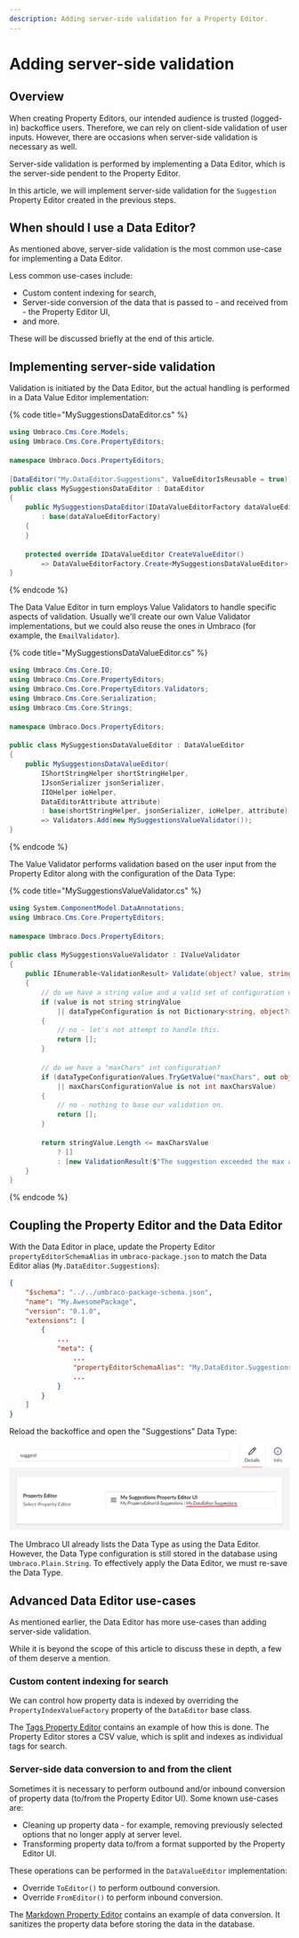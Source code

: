 ```yaml
---
description: Adding server-side validation for a Property Editor.
---
```


# Adding server-side validation

## Overview

When creating Property Editors, our intended audience is trusted (logged-in) backoffice users. Therefore, we can rely on client-side validation of user inputs. However, there are occasions when server-side validation is necessary as well.

Server-side validation is performed by implementing a Data Editor, which is the server-side pendent to the Property Editor.

In this article, we will implement server-side validation for the `Suggestion` Property Editor created in the previous steps.

## When should I use a Data Editor?

As mentioned above, server-side validation is the most common use-case for implementing a Data Editor.

Less common use-cases include:

- Custom content indexing for search,
- Server-side conversion of the data that is passed to - and received from - the Property Editor UI,
- and more.

These will be discussed briefly at the end of this article.

## Implementing server-side validation

Validation is initiated by the Data Editor, but the actual handling is performed in a Data Value Editor implementation:

{% code title="MySuggestionsDataEditor.cs" %}
```csharp
using Umbraco.Cms.Core.Models;
using Umbraco.Cms.Core.PropertyEditors;

namespace Umbraco.Docs.PropertyEditors;

[DataEditor("My.DataEditor.Suggestions", ValueEditorIsReusable = true)]
public class MySuggestionsDataEditor : DataEditor
{
    public MySuggestionsDataEditor(IDataValueEditorFactory dataValueEditorFactory)
        : base(dataValueEditorFactory)
    {
    }

    protected override IDataValueEditor CreateValueEditor()
        => DataValueEditorFactory.Create<MySuggestionsDataValueEditor>(Attribute!);
}
```
{% endcode %}

The Data Value Editor in turn employs Value Validators to handle specific aspects of validation. Usually we'll create our own Value Validator implementations, but we could also reuse the ones in Umbraco (for example, the `EmailValidator`).

{% code title="MySuggestionsDataValueEditor.cs" %}
```csharp
using Umbraco.Cms.Core.IO;
using Umbraco.Cms.Core.PropertyEditors;
using Umbraco.Cms.Core.PropertyEditors.Validators;
using Umbraco.Cms.Core.Serialization;
using Umbraco.Cms.Core.Strings;

namespace Umbraco.Docs.PropertyEditors;

public class MySuggestionsDataValueEditor : DataValueEditor
{
    public MySuggestionsDataValueEditor(
        IShortStringHelper shortStringHelper,
        IJsonSerializer jsonSerializer,
        IIOHelper ioHelper,
        DataEditorAttribute attribute)
        : base(shortStringHelper, jsonSerializer, ioHelper, attribute)
        => Validators.Add(new MySuggestionsValueValidator());
}
```
{% endcode %}

The Value Validator performs validation based on the user input from the Property Editor along with the configuration of the Data Type:

{% code title="MySuggestionsValueValidator.cs" %}
```csharp
using System.ComponentModel.DataAnnotations;
using Umbraco.Cms.Core.PropertyEditors;

namespace Umbraco.Docs.PropertyEditors;

public class MySuggestionsValueValidator : IValueValidator
{
    public IEnumerable<ValidationResult> Validate(object? value, string? valueType, object? dataTypeConfiguration)
    {
        // do we have a string value and a valid set of configuration data?
        if (value is not string stringValue
            || dataTypeConfiguration is not Dictionary<string, object?> dataTypeConfigurationValues)
        {
            // no - let's not attempt to handle this.
            return [];
        }

        // do we have a "maxChars" int configuration?
        if (dataTypeConfigurationValues.TryGetValue("maxChars", out object? maxCharsConfigurationValue) is false
            || maxCharsConfigurationValue is not int maxCharsValue)
        {
            // no - nothing to base our validation on.
            return [];
        }

        return stringValue.Length <= maxCharsValue
            ? []
            : [new ValidationResult($"The suggestion exceeded the max allowed characters ({maxCharsValue})")];
    }
}
```
{% endcode %}

## Coupling the Property Editor and the Data Editor

With the Data Editor in place, update the Property Editor `propertyEditorSchemaAlias` in `umbraco-package.json` to match the Data Editor alias (`My.DataEditor.Suggestions`):

```json
{
    "$schema": "../../umbraco-package-schema.json",
    "name": "My.AwesomePackage",
    "version": "0.1.0",
    "extensions": [
        {
            ...
            "meta": {
                ...
                "propertyEditorSchemaAlias": "My.DataEditor.Suggestions",
                ...
            }
        }
    ]
}
```

Reload the backoffice and open the "Suggestions" Data Type:

![The Data Type with the new Data Editor registered](images/suggestion-editor-config_4.png)

The Umbraco UI already lists the Data Type as using the Data Editor. However, the Data Type configuration is still stored in the database using `Umbraco.Plain.String`. To effectively apply the Data Editor, we must re-save the Data Type.

## Advanced Data Editor use-cases

As mentioned earlier, the Data Editor has more use-cases than adding server-side validation.

While it is beyond the scope of this article to discuss these in depth, a few of them deserve a mention.

### Custom content indexing for search

We can control how property data is indexed by overriding the `PropertyIndexValueFactory` property of the `DataEditor` base class.

The [Tags Property Editor](https://github.com/umbraco/Umbraco-CMS/blob/contrib/src/Umbraco.Infrastructure/PropertyEditors/TagsPropertyEditor.cs) contains an example of how this is done. The Property Editor stores a CSV value, which is split and indexes as individual tags for search.

### Server-side data conversion to and from the client

Sometimes it is necessary to perform outbound and/or inbound conversion of property data (to/from the Property Editor UI). Some known use-cases are:

- Cleaning up property data - for example, removing previously selected options that no longer apply at server level.
- Transforming property data to/from a format supported by the Property Editor UI.

These operations can be performed in the `DataValueEditor` implementation:

- Override `ToEditor()` to perform outbound conversion.
- Override `FromEditor()` to perform inbound conversion.

The [Markdown Property Editor](https://github.com/umbraco/Umbraco-CMS/blob/contrib/src/Umbraco.Core/PropertyEditors/MarkDownPropertyValueEditor.cs) contains an example of data conversion. It sanitizes the property data before storing the data in the database.
